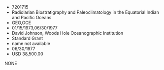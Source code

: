 * 7201715
* Radiolarian Biostratigraphy and Paleoclimatology in the     Equatorial Indian and Pacific Oceans
* GEO,OCE
* 01/15/1973,06/30/1977
* David Johnson, Woods Hole Oceanographic Institution
* Standard Grant
*   name not available
* 06/30/1977
* USD 38,500.00

NONE